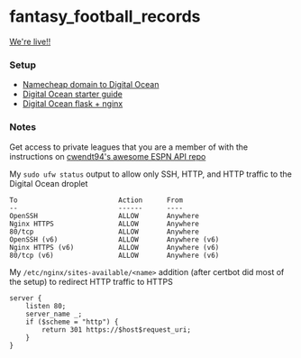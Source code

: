 # fantasy_football_records

[We're live!!](https://walpolefantasyfootball.com/)

### Setup

- [Namecheap domain to Digital Ocean](https://www.namecheap.com/support/knowledgebase/article.aspx/10375/2208/how-do-i-link-a-domain-to-my-digitalocean-account/)
- [Digital Ocean starter guide](https://www.digitalocean.com/community/tutorials/initial-server-setup-with-ubuntu-22-04)
- [Digital Ocean flask + nginx](https://www.digitalocean.com/community/tutorials/how-to-serve-flask-applications-with-uwsgi-and-nginx-on-ubuntu-22-04)

### Notes

Get access to private leagues that you are a member of with the instructions on [cwendt94's awesome ESPN API repo](https://github.com/cwendt94/espn-api)

My `sudo ufw status` output to allow only SSH, HTTP, and HTTP traffic to the Digital Ocean droplet

```
To                         Action      From
--                         ------      ----
OpenSSH                    ALLOW       Anywhere                  
Nginx HTTPS                ALLOW       Anywhere                  
80/tcp                     ALLOW       Anywhere                  
OpenSSH (v6)               ALLOW       Anywhere (v6)             
Nginx HTTPS (v6)           ALLOW       Anywhere (v6)             
80/tcp (v6)                ALLOW       Anywhere (v6)
```

My `/etc/nginx/sites-available/<name>` addition (after certbot did most of the setup) to redirect HTTP traffic to HTTPS

```
server {
    listen 80;
    server_name _;
    if ($scheme = "http") {
        return 301 https://$host$request_uri;
    }
}
```
